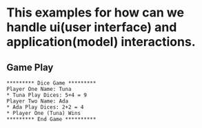 # This examples for how can we handle ui(user interface) and application(model) interactions.
## Game Play
    ********* Dice Game *********
    Player One Name: Tuna
    * Tuna Play Dices: 5+4 = 9
    Player Two Name: Ada
    * Ada Play Dices: 2+2 = 4
    * Player One (Tuna) Wins
    ********* End Game **********
